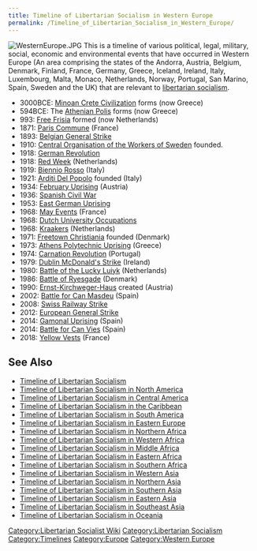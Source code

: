 ```yaml
---
title: Timeline of Libertarian Socialism in Western Europe
permalink: /Timeline_of_Libertarian_Socialism_in_Western_Europe/
---
```


![](WesternEurope.JPG "WesternEurope.JPG") This is a timeline of various
political, legal, military, social, economic and environmental events
that have occurred in Western Europe (An area comprising the states of
the Andorra, Austria, Belgium, Denmark, Finland, France, Germany,
Greece, Iceland, Ireland, Italy, Luxembourg, Malta, Monaco, Netherlands,
Norway, Portugal, San Marino, Spain, Sweden and the UK) that are
relevant to [libertarian socialism](Libertarian_Socialism.md "wikilink").

- 3000BCE: [Minoan Crete
  Civilization](Minoan_Crete_Civilization.md "wikilink") forms (now Greece)
- 594BCE: The [Athenian Polis](Athenian_Polis.md "wikilink") forms (now
  Greece)
- 993: [Free Frisia](Free_Frisia.md "wikilink") formed (now Netherlands)
- 1871: [Paris Commune](Paris_Commune.md "wikilink") (France)
- 1893: [Belgian General
  Strike](Belgian_General_Strike_(1893).md "wikilink")
- 1910: [Central Organisation of the Workers of
  Sweden](Central_Organisation_of_the_Workers_of_Sweden.md "wikilink")
  founded.
- 1918: [German Revolution](German_Revolution_(1918).md "wikilink")
- 1918: [Red Week](Red_Week_(Netherlands).md "wikilink") (Netherlands)
- 1919: [Biennio Rosso](Biennio_Rosso.md "wikilink") (Italy)
- 1921: [Arditi Del Popolo](Arditi_Del_Popolo.md "wikilink") founded
  (Italy)
- 1934: [February Uprising](February_Uprising_(Austria).md "wikilink")
  (Austria)
- 1936: [Spanish Civil War](Spanish_Civil_War.md "wikilink")
- 1953: [East German Uprising](East_German_Uprising.md "wikilink")
- 1968: [May Events](May_1968_Events_in_France.md "wikilink") (France)
- 1968: [Dutch University
  Occupations](Dutch_University_Occupations_(1960s).md "wikilink")
- 1968: [Kraakers](Kraakers.md "wikilink") (Netherlands)
- 1971: [Freetown Christiania](Freetown_Christiania.md "wikilink") founded
  (Denmark)
- 1973: [Athens Polytechnic
  Uprising](Athens_Polytechnic_Uprising.md "wikilink") (Greece)
- 1974: [Carnation Revolution](Carnation_Revolution.md "wikilink")
  (Portugal)
- 1979: [Dublin McDonald's
  Strike](Dublin_McDonald's_Strike_(1979).md "wikilink") (Ireland)
- 1980: [Battle of the Lucky
  Luiyk](Battle_of_the_Lucky_Luiyk.md "wikilink") (Netherlands)
- 1986: [Battle of Ryesgade](Battle_of_Ryesgade.md "wikilink") (Denmark)
- 1990: [Ernst-Kirchweger-Haus](Ernst-Kirchweger-Haus.md "wikilink")
  created (Austria)
- 2002: [Battle for Can Masdeu](Can_Masdeu_Uprising.md "wikilink") (Spain)
- 2008: [Swiss Railway Strike](Swiss_Railway_Strike_(2008).md "wikilink")
- 2012: [European General
  Strike](European_General_Strike_(2012).md "wikilink")
- 2014: [Gamonal Uprising](Gamonal_Uprising.md "wikilink") (Spain)
- 2014: [Battle for Can Vies](Battle_for_Can_Vies.md "wikilink") (Spain)
- 2018: [Yellow Vests](Yellow_Vests_Movement_(France).md "wikilink")
  (France)

## See Also

- [Timeline of Libertarian
  Socialism](Timeline_of_Libertarian_Socialism.md "wikilink")
- [Timeline of Libertarian Socialism in North
  America](Timeline_of_Libertarian_Socialism_in_North_America.md "wikilink")
- [Timeline of Libertarian Socialism in Central
  America](Timeline_of_Libertarian_Socialism_in_Central_America.md "wikilink")
- [Timeline of Libertarian Socialism in the
  Caribbean](Timeline_of_Libertarian_Socialism_in_the_Caribbean.md "wikilink")
- [Timeline of Libertarian Socialism in South
  America](Timeline_of_Libertarian_Socialism_in_South_America.md "wikilink")
- [Timeline of Libertarian Socialism in Eastern
  Europe](Timeline_of_Libertarian_Socialism_in_Eastern_Europe.md "wikilink")
- [Timeline of Libertarian Socialism in Northern
  Africa](Timeline_of_Libertarian_Socialism_in_Northern_Africa.md "wikilink")
- [Timeline of Libertarian Socialism in Western
  Africa](Timeline_of_Libertarian_Socialism_in_Western_Africa.md "wikilink")
- [Timeline of Libertarian Socialism in Middle
  Africa](Timeline_of_Libertarian_Socialism_in_Middle_Africa.md "wikilink")
- [Timeline of Libertarian Socialism in Eastern
  Africa](Timeline_of_Libertarian_Socialism_in_Eastern_Africa.md "wikilink")
- [Timeline of Libertarian Socialism in Southern
  Africa](Timeline_of_Libertarian_Socialism_in_Southern_Africa.md "wikilink")
- [Timeline of Libertarian Socialism in Western
  Asia](Timeline_of_Libertarian_Socialism_in_Western_Asia.md "wikilink")
- [Timeline of Libertarian Socialism in Northern
  Asia](Timeline_of_Libertarian_Socialism_in_Northern_Asia.md "wikilink")
- [Timeline of Libertarian Socialism in Southern
  Asia](Timeline_of_Libertarian_Socialism_in_Southern_Asia.md "wikilink")
- [Timeline of Libertarian Socialism in Eastern
  Asia](Timeline_of_Libertarian_Socialism_in_Eastern_Asia.md "wikilink")
- [Timeline of Libertarian Socialism in Southeast
  Asia](Timeline_of_Libertarian_Socialism_in_Southeast_Asia.md "wikilink")
- [Timeline of Libertarian Socialism in
  Oceania](Timeline_of_Libertarian_Socialism_in_Oceania.md "wikilink")

[Category:Libertarian Socialist
Wiki](Category:Libertarian_Socialist_Wiki.md "wikilink")
[Category:Libertarian
Socialism](Category:Libertarian_Socialism.md "wikilink")
[Category:Timelines](Category:Timelines.md "wikilink")
[Category:Europe](Category:Europe.md "wikilink") [Category:Western
Europe](Category:Western_Europe.md "wikilink")